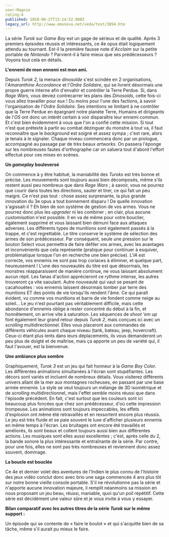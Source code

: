 ```yaml
---
user:Magnio
rating:4
published: 2010-06-27T15:14:52.000Z
legacy_url: http://www.emunova.net/veda/test/3894.htm
---
```

La série _Turok_ sur _Game Boy_ est un gage de sérieux et de qualité. Après 3 premiers épisodes réussis et intéressants, ce 4e opus était logiquement attendu au tournant. Est-il la première fausse note d'_Acclaim_ sur la petite portable de _Nintendo_ ? Parvient-il à faire mieux que ses prédécesseurs ? Voyons tout cela en détails.  

   

**L'ennemi de mon ennemi est mon ami.**  

   

Depuis _Turok 2_, la menace _dinosoïde_ s'est scindée en 2 organisations, l'_Amaranthine Accordance_ et l'_Ordre Solidaire_, qui se livrent désormais une propre guerre interne afin d'envahir et contrôler la Terre Perdue. Si, dans _Rage Wars_, vous deviez contrecarrer les plans des _Dinosoids_, cette fois-ci vous allez travailler pour eux ! Du moins pour l'une des factions, à savoir l'organisation de l'_Ordre Solidaire_. Ses intentions se limitant à ne contrôler que la Terre Perdue en épargnant notre planète Terre, Humains et dirigeants de l'_OS_ ont donc un intérêt certain à voir disparaître leur ennemi commun. Et c'est bien évidemment à vous que l'on a confié cette mission. Si tout n'est que prétexte à partir au combat dézinguer du monstre à tout va, il faut reconnaître que le _background_ est soigné et assez sympa ; c'est rare, alors je tenais à le signaler. Chaque niveau commencera donc par un prologue, accompagné au passage par de très beaux _artworks_. On passera l'éponge sur les nombreuses fautes d'orthographe car on saluera tout d'abord l'effort effectué pour ces mises en scènes.  

   

**Un _gameplay_ bouleversé**  

   

On commence à y être habitué, la maniabilité des _Turoks_ est très bonne et précise. Les mouvements sont toujours aussi bien décomposés, même s'ils restent aussi peu nombreux que dans _Rage Wars_ ; à savoir, vous ne pourrez que courir dans toutes les directions, sauter et tirer, ce qui fait un peu maigre. Ce n'est pas tout : chose assez surprenante, la plus grande innovation du 3e opus a tout bonnement disparu ! De quelle innovation s'agissait-il ? Eh bien de son système de gestion de vos armes. Vous ne pourrez donc plus les _upgrader_ ni les combiner ; en clair, plus aucune _customisation_ n'est possible. Il en va de même pour votre bouclier, également supprimé et vous laissant bien démuni face aux attaques adverses. Les différents types de munitions sont également passés à la trappe, et c'est regrettable. Le titre conserve le système de sélection des armes de son prédécesseur. Par conséquent, seule une pression sur le bouton Select vous permettra de faire défiler vos armes, avec les avantages et inconvénients que cela représente (pratique pour continuer à esquiver, problématique lorsque l'on en recherche une bien précise). L'_IA_ est correcte, vos ennemis ne sont pas trop coriaces à éliminer, et quelque part, heureusement ! L'une des nouveautés du titre est que désormais, les monstres réapparaissent de manière continue, ne vous laissant absolument aucun répit. Les fanas d'action apprécieront ce rythme intense, les autres trouveront ça vite saoulant. Autre nouveauté qui vaut se pesant de cacahouètes : vos ennemis laissent désormais tomber par terre des munitions ET des points de vie lorsqu'ils rendent l'âme. Ce qui paraît évident, vu comme vos munitions et barre de vie fondent comme neige au soleil... Le jeu n'est pourtant pas véritablement difficile, mais cette abondance d'ennemis oblige à rester concentré du début à la fin, et honnêtement, on arrive vite à saturation. Les séquences de _shoot 'em up_ font également leur grand retour depuis _Turok 2_, mais conçues ici avec un _scrolling_ multidirectionnel. Elles vous placeront aux commandes de différents véhicules avant chaque niveau (tank, bateau, jeep, hovercraft). Ceux-ci étant plus lents dans leurs déplacements, ils vous demanderont un peu plus de doigté et de maîtrise, mais ça apporte un peu de variété qui, il faut l'avouer, est la bienvenue.  

   

**Une ambiance plus sombre**  

   

Graphiquement, _Turok 3_ est un jeu qui fait honneur à la _Game Boy Color_. Les différentes animations simultanées à l'écran sont stupéfiantes. Les décors sont variés et incluent de nombreux détails. Vous visiterez différents univers allant de la mer aux montagnes rocheuses, en passant par une base armée ennemie. Le style se veut toujours un mélange de 3D isométrique et de _scrolling_ multidirectionnel, mais l'effet semble moins réussi que dans l'épisode précédent. En fait, c'est surtout que les couleurs sont ici beaucoup plus foncées que chez son prédécesseur, d'où cette impression trompeuse. Les animations sont toujours impeccables, les effets d'explosion ont même été retravaillés et en ressortent encore plus réussis. Le jeu est très fluide et se paie souvent le luxe d'afficher plusieurs ennemis en même temps à l'écran. Les bruitages ont encore été travaillés et améliorés, ils sont beaux et collent toujours aussi bien aux différentes actions. Les musiques sont elles aussi excellentes ; c'est, après celle du 2, la bande sonore la plus intéressante et entraînante de la série. Par contre, pour une fois, elles ne sont pas très nombreuses et reviennent donc assez souvent, dommage.  

   

**La boucle est bouclée**  

   

Ce 4e et dernier volet des aventures de l'Indien le plus connu de l'histoire des jeux vidéo conclut donc avec brio une saga commencée 4 ans plus tôt sur notre bonne vieille console portable. S'il ne révolutionne pas la série et n'apporte aucune innovation majeure, il remplit néanmoins sa mission en nous proposant un jeu beau, réussi, maniable, quoi qu'un poil répétitif. Cette série est décidément une valeur sûre et je vous invite à vous y essayer.  

   

**Bilan comparatif avec les autres titres de la série _Turok_ sur le même support :**  

Un épisode qui se contente de « faire le boulot » et qui s'acquitte bien de sa tâche, même s'il aurait pu mieux le faire.